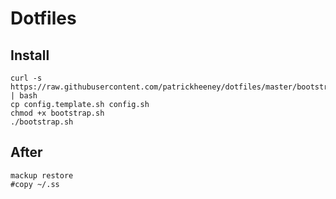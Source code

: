 # Dotfiles

## Install

```
curl -s https://raw.githubusercontent.com/patrickheeney/dotfiles/master/bootstrap.sh | bash
cp config.template.sh config.sh
chmod +x bootstrap.sh
./bootstrap.sh
```

## After

```
mackup restore
#copy ~/.ss
```

